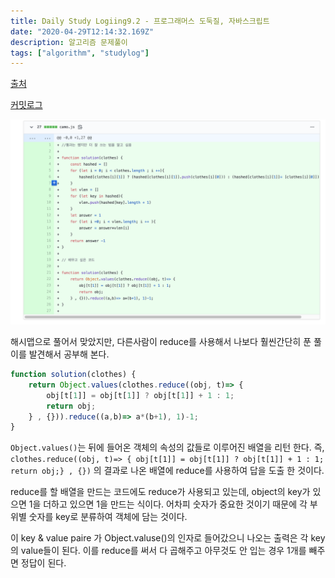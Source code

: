 ```yaml
---
title: Daily Study Logiing9.2 - 프로그래머스 도둑질, 자바스크립트
date: "2020-04-29T12:14:32.169Z"
description: 알고리즘 문제풀이
tags: ["algorithm", "studylog"] 
---
```

[출처](https://programmers.co.kr/learn/courses/30/lessons/42578)

[커밋로그](https://github.com/Jesscha/algorithmsolutions/commit/9a3d469c09570979881840f8bb03b982b5da2a0c)


![](./img0.png)

해시맵으로 풀어서 맞았지만, 다른사람이 reduce를 사용해서 나보다 훨씬간단히 푼 풀이를 발견해서 공부해 본다. 

```javascript
function solution(clothes) {
    return Object.values(clothes.reduce((obj, t)=> {
        obj[t[1]] = obj[t[1]] ? obj[t[1]] + 1 : 1;
        return obj;
    } , {})).reduce((a,b)=> a*(b+1), 1)-1;    
}
```
`Object.values()`는 뒤에 들어온 객체의 속성의 값들로 이루어진 배열을 리턴 한다. 
즉, `clothes.reduce((obj, t)=> { obj[t[1]] = obj[t[1]] ? obj[t[1]] + 1 : 1; return obj;} , {})`  의 결과로 나온 배열에 reduce를 사용하여 답을 도출 한 것이다. 

reduce를 할 배열을 만드는 코드에도 reduce가 사용되고 있는데, object의 key가 있으면 1을 더하고 있으면 1을 만드는 식이다. 어차피 숫자가 중요한 것이기 때문에 각 부위별 숫자를 key로 분류하여 객체에 담는 것이다. 

이 key & value paire 가 Object.valuse()의 인자로 들어갔으니 나오는 출력은 각 key의 value들이 된다. 이를 reduce를 써서 다 곱해주고 아무것도 안 입는 경우 1개를 빼주면 정답이 된다.





